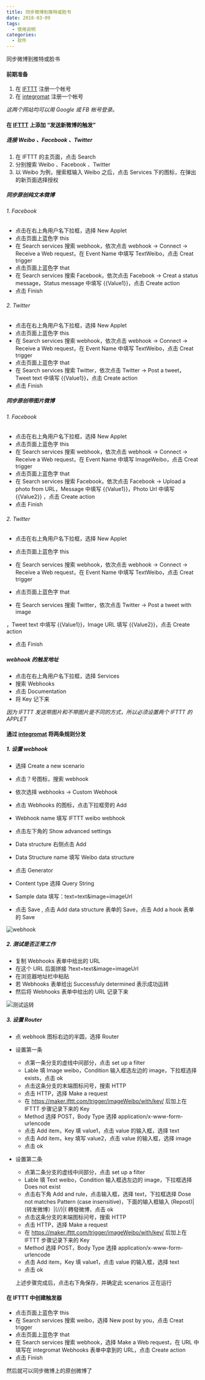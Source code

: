 ```yaml
---
title: 同步微博到推特或脸书
date: 2018-03-09
tags:
  - 使用说明
categories: 
  - 软件
---
```


同步微博到推特或脸书

<!-- more -->

#### 前期准备

1. 在 [IFTTT][1] 注册一个帐号
2. 在 [integromat][2] 注册一个帐号

*这两个网站均可以用 Google 或 FB 帐号登录。*

#### 在 [IFTTT][3] 上添加 “发送新微博的触发”

##### 连接 Weibo 、Facebook 、Twitter

1. 在 IFTTT 的主页面，点击 Search
2. 分别搜索 Weibo 、Facebook 、Twitter
3. 以 Weibo 为例，搜索框输入 Weibo 之后，点击 Services 下的图标，在弹出的新页面选择授权

##### 同步原创纯文本微博

###### 1. Facebook

- 点击在右上角用户名下拉框，选择 New Applet
- 点击页面上蓝色字  this
- 在 Search services 搜索  webhook，依次点击 webhook -\> Connect -\> Receive a Web request，在 Event Name 中填写 TextWeibo，点击 Creat trigger
- 点击页面上蓝色字 that
- 在 Search services 搜索  Facebook，依次点击 Facebook -\> Creat a status message，Status message 中填写  {{Value1}}，点击  Create action
- 点击 Finish

###### 2. Twitter

- 点击在右上角用户名下拉框，选择 New Applet
- 点击页面上蓝色字  this
- 在 Search services 搜索  webhook，依次点击 webhook -\> Connect -\> Receive a Web request，在 Event Name 中填写 TextWeibo，点击 Creat trigger
- 点击页面上蓝色字 that
- 在 Search services 搜索 Twitter，依次点击 Twitter -\> Post a tweet，Tweet text 中填写  {{Value1}}，点击  Create action
- 点击 Finish

##### 同步原创带图片微博

###### 1. Facebook

- 点击在右上角用户名下拉框，选择 New Applet
- 点击页面上蓝色字  this
- 在 Search services 搜索  webhook，依次点击 webhook -\> Connect -\> Receive a Web request，在 Event Name 中填写 ImageWeibo，点击 Creat trigger
- 点击页面上蓝色字 that
- 在 Search services 搜索  Facebook，依次点击 Facebook -\> Upload a photo from URL，Message 中填写  {{Value1}}，Photo Url 中填写 {{Value2}} ，点击  Create action
- 点击 Finish

###### 2. Twitter

- 点击在右上角用户名下拉框，选择 New Applet

- 点击页面上蓝色字  this

- 在 Search services 搜索  webhook，依次点击 webhook -\> Connect -\> Receive a Web request，在 Event Name 中填写 TextWeibo，点击 Creat trigger

- 点击页面上蓝色字 that

- 在 Search services 搜索  Twitter，依次点击 Twitter -\> Post a tweet with image

，Tweet text 中填写  {{Value1}}，Image URL 填写  {{Value2}}，点击  Create action

- 点击 Finish

##### webhook 的触发地址

- 点击在右上角用户名下拉框，选择 Services
- 搜索 Webhooks
- 点击 Documentation
- 将 Key 记下来

*因为 IFTTT 发送带图片和不带图片是不同的方式，所以必须设置两个 IFTTT 的 APPLET*

#### 通过 [integromat][4] 将两条规则分发

##### 1. 设置 webhook

- 选择 Create a new scenario


- 点击？号图标，搜索 webhook
- 依次选择 webhooks -\> Custom Webhook
- 点击 Webhooks 的图标，点击下拉框旁的 Add
- Webhook name 填写 IFTTT weibo webhook
- 点击左下角的 Show advanced settings
- Data structure 右侧点击 Add
- Data Structure name 填写 Weibo data structure
- 点击 Generator
- Content type 选择 Query String
- Sample data 填写：text=text&image=imageUrl
- 点击 Save , 点击 Add data structure 表单的 Save，点击 Add a hook 表单的 Save

![webhook][image-1]



##### 2. 测试是否正常工作

- 复制 Webhooks 表单中给出的 URL
- 在这个 URL 后面拼接 ?text=text&image=imageUrl
- 在浏览器地址栏中粘贴
- 若 Webhooks 表单给出 Successfuly determined 表示成功运转
- 然后将 Webhooks 表单中给出的 URL 记录下来

![测试运转][image-2]

##### 3. 设置 Router

- 点 webhook 图标右边的半圆，选择 Router

- 设置第一条

  - 点第一条分支的虚线中间部分，点击 set up a filter
  - Lable 填 Image weibo，Condition 输入框选左边的 image，下拉框选择 exists，点击 ok
  - 点击这条分支的末端图标问号，搜索 HTTP
  - 点击 HTTP，选择 Make a request
  - 在 https://maker.ifttt.com/trigger/imageWeibo/with/key/ 后加上在 IFTTT 步骤记录下来的 Key
  - Method 选择 POST，Body Type 选择 application/x-www-form-urlencode
  - 点击 Add item，Key 填 value1，点击 value 的输入框，选择 text
  - 点击 Add item，key 填写 value2，点击 value 的输入框，选择 image
  - 点击 ok

- 设置第二条

  - 点第二条分支的虚线中间部分，点击 set up a filter
  - Lable 填 Text weibo，Condition 输入框选左边的 image，下拉框选择 Does not exist 
  - 点击右下角 Add and rule，点击输入框，选择 text，下拉框选择 Dose not matches Pattern (case insensitive)，下面的输入框输入 (Repost)|(转发微博）|(\/\/)|( 轉發微博，点击 ok
  - 点击这条分支的末端图标问号，搜索 HTTP
  - 点击 HTTP，选择 Make a request
  - 在 https://maker.ifttt.com/trigger/imageWeibo/with/key/ 后加上在 IFTTT 步骤记录下来的 Key
  - Method 选择 POST，Body Type 选择 application/x-www-form-urlencode
  - 点击 Add item，Key 填 value1，点击 value 的输入框，选择 text
  - 点击 ok

  上述步骤完成后，点击右下角保存，并确定此 scenarios 正在运行



#### 在 IFTTT 中创建触发器

- 点击页面上蓝色字  this
- 在 Search services 搜索  weibo，选择 New post by you，点击 Creat trigger
- 点击页面上蓝色字 that
- 在 Search services 搜索 webhook，选择 Make a Web request，在 URL 中填写在 integromat Webhooks 表单中拿到的 URL，点击  Create action
- 点击 Finish



然后就可以同步微博上的原创微博了

[1]:	https://ifttt.com/
[2]:	https://www.integromat.com/
[3]:	https://ifttt.com/
[4]:	https://www.integromat.com/

[image-1]:	webhook.gif
[image-2]:	%E6%B5%8B%E8%AF%95%E8%BF%90%E8%BD%AC.jpg